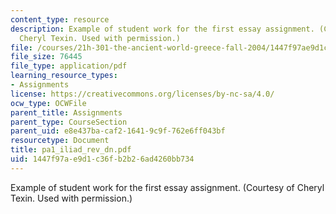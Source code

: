 ```yaml
---
content_type: resource
description: Example of student work for the first essay assignment. (Courtesy of
  Cheryl Texin. Used with permission.)
file: /courses/21h-301-the-ancient-world-greece-fall-2004/1447f97ae9d1c36fb2b26ad4260bb734_pa1_iliad_rev_dn.pdf
file_size: 76445
file_type: application/pdf
learning_resource_types:
- Assignments
license: https://creativecommons.org/licenses/by-nc-sa/4.0/
ocw_type: OCWFile
parent_title: Assignments
parent_type: CourseSection
parent_uid: e8e437ba-caf2-1641-9c9f-762e6ff043bf
resourcetype: Document
title: pa1_iliad_rev_dn.pdf
uid: 1447f97a-e9d1-c36f-b2b2-6ad4260bb734
---
```

Example of student work for the first essay assignment. (Courtesy of Cheryl Texin. Used with permission.)